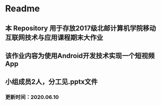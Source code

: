 # Readme
## 本 Repository 用于存放2017级北邮计算机学院移动互联网技术与应用课程期末大作业
## 该作业内容为使用Android开发技术实现一个短视频App
## 小组成员2人，分工见.pptx文件

### 更新时间：2020.06.10

